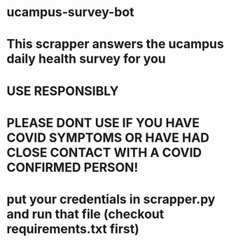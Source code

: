# ucampus-survey-bot
# This scrapper answers the ucampus daily health survey for you
# USE RESPONSIBLY
# PLEASE DONT USE IF YOU HAVE COVID SYMPTOMS OR HAVE HAD CLOSE CONTACT WITH A COVID CONFIRMED PERSON!
# put your credentials in scrapper.py and run that file (checkout requirements.txt first)
